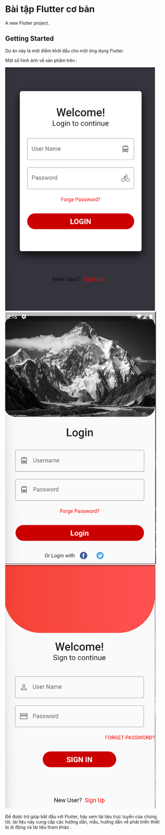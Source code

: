 # Bài tập Flutter cơ bản

A new Flutter project.

## Getting Started

Dự án này là một điểm khởi đầu cho một ứng dụng Flutter.

Một số hình ảnh về sản phẩm trên :

![Tux, the Linux mascot](/img/1.png)
![Tux, the Linux mascot](/img/2.png)
![Tux, the Linux mascot](/img/3.png)


Để được trợ giúp bắt đầu với Flutter, hãy xem tài liệu trực tuyến của chúng tôi, tài liệu này cung cấp các hướng dẫn, mẫu, hướng dẫn về phát triển thiết bị di động và tài liệu tham khảo .

